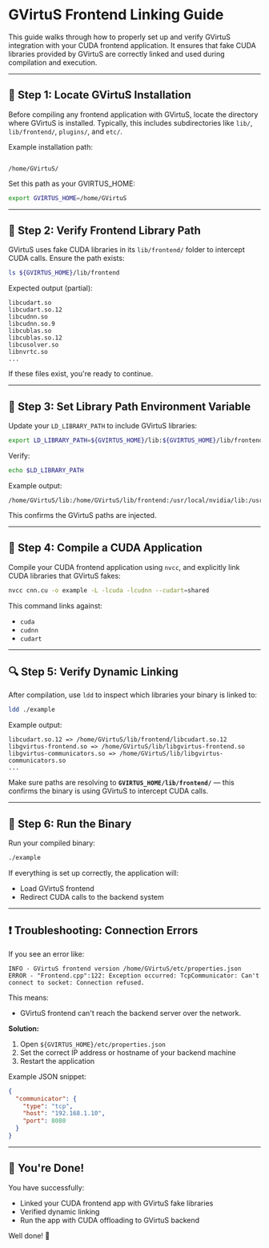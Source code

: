 # GVirtuS Frontend Linking Guide

This guide walks through how to properly set up and verify GVirtuS integration with your CUDA frontend application. It ensures that fake CUDA libraries provided by GVirtuS are correctly linked and used during compilation and execution.

---

## 🔧 Step 1: Locate GVirtuS Installation

Before compiling any frontend application with GVirtuS, locate the directory where GVirtuS is installed. Typically, this includes subdirectories like `lib/`, `lib/frontend/`, `plugins/`, and `etc/`.

Example installation path:

```

/home/GVirtuS/

````

Set this path as your GVIRTUS_HOME:

```bash
export GVIRTUS_HOME=/home/GVirtuS
````

---

## 📂 Step 2: Verify Frontend Library Path

GVirtuS uses fake CUDA libraries in its `lib/frontend/` folder to intercept CUDA calls. Ensure the path exists:

```bash
ls ${GVIRTUS_HOME}/lib/frontend
```

Expected output (partial):

```
libcudart.so
libcudart.so.12
libcudnn.so
libcudnn.so.9
libcublas.so
libcublas.so.12
libcusolver.so
libnvrtc.so
...
```

If these files exist, you're ready to continue.

---

## 🧬 Step 3: Set Library Path Environment Variable

Update your `LD_LIBRARY_PATH` to include GVirtuS libraries:

```bash
export LD_LIBRARY_PATH=${GVIRTUS_HOME}/lib:${GVIRTUS_HOME}/lib/frontend:${LD_LIBRARY_PATH}
```

Verify:

```bash
echo $LD_LIBRARY_PATH
```

Example output:

```
/home/GVirtuS/lib:/home/GVirtuS/lib/frontend:/usr/local/nvidia/lib:/usr/local/nvidia/lib64
```

This confirms the GVirtuS paths are injected.

---

## 🧪 Step 4: Compile a CUDA Application

Compile your CUDA frontend application using `nvcc`, and explicitly link CUDA libraries that GVirtuS fakes:

```bash
nvcc cnn.cu -o example -L -lcuda -lcudnn --cudart=shared
```

This command links against:

* `cuda`
* `cudnn`
* `cudart`

---

## 🔍 Step 5: Verify Dynamic Linking

After compilation, use `ldd` to inspect which libraries your binary is linked to:

```bash
ldd ./example
```

Example output:

```
libcudart.so.12 => /home/GVirtuS/lib/frontend/libcudart.so.12
libgvirtus-frontend.so => /home/GVirtuS/lib/libgvirtus-frontend.so
libgvirtus-communicators.so => /home/GVirtuS/lib/libgvirtus-communicators.so
...
```

Make sure paths are resolving to **`GVIRTUS_HOME/lib/frontend/`** — this confirms the binary is using GVirtuS to intercept CUDA calls.

---

## 🚀 Step 6: Run the Binary

Run your compiled binary:

```bash
./example
```

If everything is set up correctly, the application will:

* Load GVirtuS frontend
* Redirect CUDA calls to the backend system

---

## ❗ Troubleshooting: Connection Errors

If you see an error like:

```
INFO - GVirtuS frontend version /home/GVirtuS/etc/properties.json
ERROR - "Frontend.cpp":122: Exception occurred: TcpCommunicator: Can't connect to socket: Connection refused.
```

This means:

* GVirtuS frontend can't reach the backend server over the network.

**Solution:**

1. Open `${GVIRTUS_HOME}/etc/properties.json`
2. Set the correct IP address or hostname of your backend machine
3. Restart the application

Example JSON snippet:

```json
{
  "communicator": {
    "type": "tcp",
    "host": "192.168.1.10",
    "port": 8080
  }
}
```

---

## 🎉 You're Done!

You have successfully:

* Linked your CUDA frontend app with GVirtuS fake libraries
* Verified dynamic linking
* Run the app with CUDA offloading to GVirtuS backend

Well done! 🎯

```
